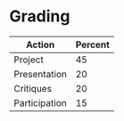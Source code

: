 # Grading

| Action | Percent |
| --- | --- |
| Project | 45 |
| Presentation | 20 |
| Critiques | 20 |
| Participation | 15 |
